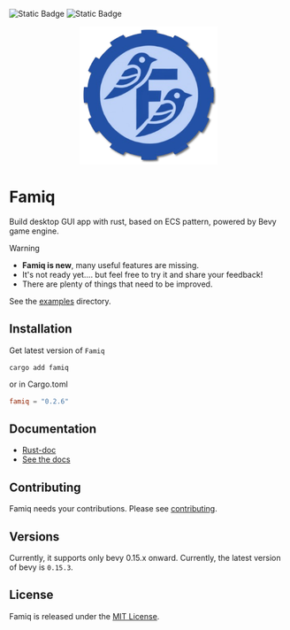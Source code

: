 ![Static Badge](https://img.shields.io/badge/Version-0.2.6-blue)
![Static Badge](https://img.shields.io/badge/OS-Mac%20Linux%20Window-orange)

<p align="center">
  <img width="250" src="logo.png">
</p>

# Famiq
Build desktop GUI app with rust, based on ECS pattern, powered by Bevy game engine.

> [!WARNING]
> - **Famiq is new**, many useful features are missing.
> - It's not ready yet.... but feel free to try it and share your feedback!
> - There are plenty of things that need to be improved.

See the [examples](https://github.com/MuongKimhong/famiq/tree/master/examples) directory.

## Installation
Get latest version of `Famiq`
```
cargo add famiq
```
or in Cargo.toml
```toml
famiq = "0.2.6"
```

## Documentation
- [Rust-doc](https://docs.rs/famiq/latest/famiq/)
- [See the docs](https://muongkimhong.github.io/famiq/)

## Contributing
Famiq needs your contributions. Please see [contributing](https://github.com/MuongKimhong/famiq/blob/master/CONTRIBUTING.md).

## Versions
Currently, it supports only bevy 0.15.x onward. Currently, the latest version of bevy is `0.15.3`.

## License
Famiq is released under the [MIT License](https://opensource.org/licenses/MIT).
